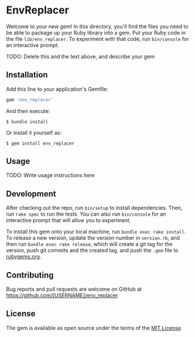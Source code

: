 # EnvReplacer

Welcome to your new gem! In this directory, you'll find the files you need to be able to package up your Ruby library into a gem. Put your Ruby code in the file `lib/env_replacer`. To experiment with that code, run `bin/console` for an interactive prompt.

TODO: Delete this and the text above, and describe your gem

## Installation

Add this line to your application's Gemfile:

```ruby
gem 'env_replacer'
```

And then execute:

    $ bundle install

Or install it yourself as:

    $ gem install env_replacer

## Usage

TODO: Write usage instructions here

## Development

After checking out the repo, run `bin/setup` to install dependencies. Then, run `rake spec` to run the tests. You can also run `bin/console` for an interactive prompt that will allow you to experiment.

To install this gem onto your local machine, run `bundle exec rake install`. To release a new version, update the version number in `version.rb`, and then run `bundle exec rake release`, which will create a git tag for the version, push git commits and the created tag, and push the `.gem` file to [rubygems.org](https://rubygems.org).

## Contributing

Bug reports and pull requests are welcome on GitHub at https://github.com/[USERNAME]/env_replacer.

## License

The gem is available as open source under the terms of the [MIT License](https://opensource.org/licenses/MIT).
